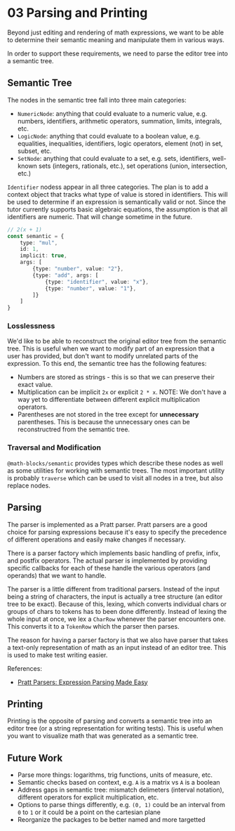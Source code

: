 # 03 Parsing and Printing

Beyond just editing and rendering of math expressions, we want to be able to
determine their semantic meaning and manipulate them in various ways.

In order to support these requirements, we need to parse the editor tree into a
semantic tree.

## Semantic Tree

The nodes in the semantic tree fall into three main categories:

- `NumericNode`: anything that could evaluate to a numeric value, e.g. numbers,
  identifiers, arithmetic operators, summation, limits, integrals, etc.
- `LogicNode`: anything that could evaluate to a boolean value, e.g. equalities,
  inequalities, identifiers, logic operators, element (not) in set, subset, etc.
- `SetNode`: anything that could evaluate to a set, e.g. sets, identifiers,
  well-known sets (integers, rationals, etc.), set operations (union,
  intersection, etc.)

`Identifier` nodess appear in all three categories.  The plan is to add a
context object that tracks what type of value is stored in identifiers.  This
will be used to determine if an expression is semantically valid or not.  Since
the tutor currently supports basic algebraic equations, the assumption is that
all identifiers are numeric.  That will change sometime in the future.

```ts
// 2(x + 1)
const semantic = {
    type: "mul",
    id: 1,
    implicit: true,
    args: [
        {type: "number", value: "2"},
        {type: "add", args: [
            {type: "identifier", value: "x"},
            {type: "number", value: "1"},
        ]}
    ]
}
```

### Losslessness

We'd like to be able to reconstruct the original editor tree from the semantic
tree.  This is useful when we want to modify part of an expression that a user
has provided, but don't want to modify unrelated parts of the expression.  To
this end, the semantic tree has the following features:

- Numbers are stored as strings - this is so that we can preserve their exact
  value.
- Multiplication can be implicit `2x` or explicit `2 * x`.  NOTE: We don't have
  a way yet to differentiate between different explicit multiplication
  operators.
- Parentheses are not stored in the tree except for **unnecessary** parentheses.
  This is because the unnecessary ones can be reconstructred from the semantic
  tree.

### Traversal and Modification

`@math-blocks/semantic` provides types which describe these nodes as well as
some utilities for working with semantic trees.  The most important utility is
probably `traverse` which can be used to visit all nodes in a tree, but also
replace nodes.

## Parsing

The parser is implemented as a Pratt parser.  Pratt parsers are a good choice
for parsing expressions because it's easy to specify the precedence of different
operations and easily make changes if necessary.

There is a parser factory which implements basic handling of prefix, infix, and
postfix operators.  The actual parser is implemented by providing specific
callbacks for each of these handle the various operators (and operands) that we
want to handle. 

The parser is a little different from traditional parsers.  Instead of the input
being a string of characters, the input is actually a tree structure (an editor
tree to be exact).  Because of this, lexing, which converts individual chars or
groups of chars to tokens has to been done differently.  Instead of lexing the
whole input at once, we lex a `CharRow` whenever the parser encounters one.
This converts it to a `TokenRow` which the parser then parses.

The reason for having a parser factory is that we also have parser that takes a
text-only representation of math as an input instead of an editor tree.  This is
used to make test writing easier.

References:
- [Pratt Parsers: Expression Parsing Made
  Easy](https://journal.stuffwithstuff.com/2011/03/19/pratt-parsers-expression-parsing-made-easy/) 

## Printing

Printing is the opposite of parsing and converts a semantic tree into an editor
tree (or a string representation for writing tests).  This is useful when you
want to visualize math that was generated as a semantic tree.

## Future Work

- Parse more things: logarithms, trig functions, units of measure, etc.
- Semantic checks based on context, e.g. `A` is a matrix vs `A` is a boolean
- Address gaps in semantic tree: mismatch delimeters (interval notation),
  different operators for explicit multiplication, etc.
- Options to parse things differently, e.g. `(0, 1)` could be an interval from
  `0` to `1` or it could be a point on the cartesian plane
- Reorganize the packages to be better named and more targetted
